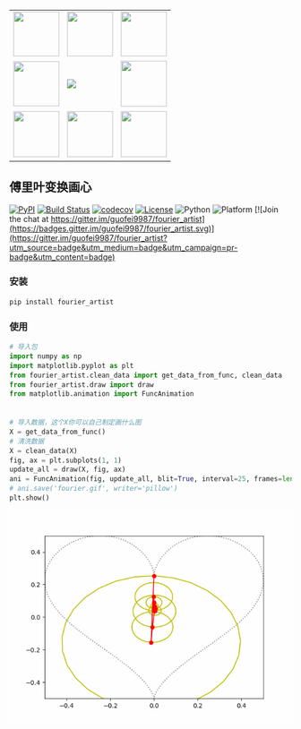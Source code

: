 

<table border="0" width="10%">
  <tr>
    <td><img src="https://github.com/guofei9987/pictures_for_blog/blob/master/tmp/1.jpg?raw=true" height="80" width="82"></td>
    <td><img src="https://github.com/guofei9987/pictures_for_blog/blob/master/tmp/2.jpg?raw=true" height="80" width="82"></td>
    <td><img src="https://github.com/guofei9987/pictures_for_blog/blob/master/tmp/3.jpg?raw=true" height="80" width="82"></td>
  </tr>
  <tr>
    <td><img src="https://github.com/guofei9987/pictures_for_blog/blob/master/tmp/4.jpg?raw=true" height="80" width="82"></td>
    <td><img src="https://img.shields.io/github/stars/guofei9987/fourier_artist.svg?style=social"></td>
    <td><img src="https://github.com/guofei9987/pictures_for_blog/blob/master/tmp/6.jpg?raw=true" height="82" width="82"></td>
  </tr>
   <tr>
    <td><img src="https://github.com/guofei9987/pictures_for_blog/blob/master/tmp/7.jpg?raw=true" height="82" width="82"></td>
    <td><img src="https://github.com/guofei9987/pictures_for_blog/blob/master/tmp/8.jpg?raw=true" height="82" width="82"></td>
    <td><img src="https://github.com/guofei9987/pictures_for_blog/blob/master/tmp/9.jpg?raw=true" height="82" width="82"></td>
  </tr>
</table>

## 傅里叶变换画心

[![PyPI](https://img.shields.io/pypi/v/fourier_artist)](https://pypi.org/project/fourier_artist/)
[![Build Status](https://travis-ci.com/guofei9987/fourier_artist.svg?branch=master)](https://travis-ci.com/guofei9987/fourier_artist)
[![codecov](https://codecov.io/gh/guofei9987/fourier_artist/branch/master/graph/badge.svg)](https://codecov.io/gh/guofei9987/fourier_artist)
[![License](https://img.shields.io/pypi/l/fourier_artist.svg)](https://github.com/guofei9987/fourier_artist/blob/master/LICENSE)
![Python](https://img.shields.io/badge/python->=3.5-green.svg)
![Platform](https://img.shields.io/badge/platform-windows%20|%20linux%20|%20macos-green.svg)
[![Join the chat at https://gitter.im/guofei9987/fourier_artist](https://badges.gitter.im/guofei9987/fourier_artist.svg)](https://gitter.im/guofei9987/fourier_artist?utm_source=badge&utm_medium=badge&utm_campaign=pr-badge&utm_content=badge)


### 安装
```bash
pip install fourier_artist
```

### 使用

```python
# 导入包
import numpy as np
import matplotlib.pyplot as plt
from fourier_artist.clean_data import get_data_from_func, clean_data
from fourier_artist.draw import draw
from matplotlib.animation import FuncAnimation


# 导入数据，这个X你可以自己制定画什么图
X = get_data_from_func()
# 清洗数据
X = clean_data(X)
fig, ax = plt.subplots(1, 1)
update_all = draw(X, fig, ax)
ani = FuncAnimation(fig, update_all, blit=True, interval=25, frames=len(X))
# ani.save('fourier.gif', writer='pillow')
plt.show()
```


![fourier](https://github.com/guofei9987/fourier_artist/blob/master/docs/fourier.gif?raw=true)